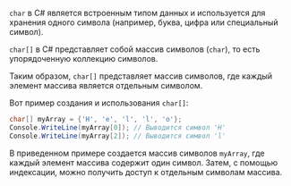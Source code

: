`char` в C# является встроенным типом данных и используется для хранения одного символа (например, буква, цифра или специальный символ). 

`char[]` в C# представляет собой массив символов (`char`), то есть упорядоченную коллекцию символов. 

Таким образом, `char[]` представляет массив символов, где каждый элемент массива является отдельным символом. 

Вот пример создания и использования `char[]`:

```csharp
char[] myArray = {'H', 'e', 'l', 'l', 'o'};
Console.WriteLine(myArray[0]); // Выводится символ 'H'
Console.WriteLine(myArray[2]); // Выводится символ 'l'
```

В приведенном примере создается массив символов `myArray`, где каждый элемент массива содержит один символ. 
Затем, с помощью индексации, можно получить доступ к отдельным символам массива.
